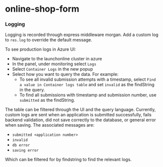 # online-shop-form

### Logging
Logging is recorded through express middleware morgan. Add a custom log to `res.log` to override the default message.

To see production logs in Azure UI:

  - Navigate to the launchonline cluster in azure
  - In the panel, under monitoring select `Logs`
  - Select `Container Logs` in the new popup
  - Select how you want to query the data. For example:
    - To see all invalid submission attempts with a timestamp, select `Find a value in Container logs table` and set `invalid` as the findString in the query.
    - To find all submissions with timestamp and submission number, use `submitted` as the findString.

The table can be filtered through the UI and the query language. Currently, custom logs are sent when an application is submitted successfully,
fails backend validation, did not save correctly to the database, or general error when saving. The associated messages are:

- `submitted <application number>`
- `invalid`
- `db error`
- `saving error`

Which can be filtered for by findstring to find the relevant logs.
